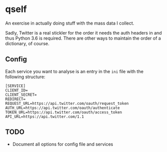 # qself
An exercise in actually doing stuff with the mass data I collect.

Sadly, Twitter is a real stickler for the order it needs the auth headers in and thus Python 3.6 is required. There are other ways to maintain the order of a dictionary, of course.

## Config 

Each service you want to analyse is an entry in the `ini` file with the following structure:
```
[SERVICE]
CLIENT_ID=
CLIENT_SECRET=
REDIRECT=
REQUEST_URL=https://api.twitter.com/oauth/request_token
AUTH_URL=https://api.twitter.com/oauth/authenticate
TOKEN_URL=https://api.twitter.com/oauth/access_token
API_URL=https://api.twitter.com/1.1
```

## TODO

* Document all options for config file and services
